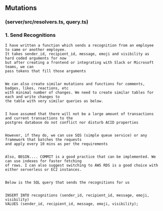 ## Mutations

### (server/src/resolvers.ts, query.ts)

### 1. Send Recognitions

    I have written a function which sends a recognition from an employee to same or another employee.
    It takes sender_id, recipient_id, message, emoji and visibility as hard coded arguments for now
    but after creating a frontend or integrating with Slack or Microsoft teams, we can
    pass tokens that fill those arguments


    We can also create similar mutations and functions for comments, badges, likes, reactions, etc
    with minimal number of changes. We need to create similar tables for each and write changes to
    the table with very similar queries as below.


    I have assumed that there will not be a large amount of transactions and current transactions to the
    postgres database do not conflict nor disturb ACID properties


    However, if they do, we can use SQS (simple queue service) or any framework that batches the requests
    and apply every 10 mins as per the requirements


    Also, BEGIN.... COMMIT is a good practice that can be implemented. We can use indexes for faster fetching
    of rows. I can also suggest switching to AWS RDS is a good choice with either serverless or EC2 instances.


    Below is the SQL query that sends the recognitions for us


    INSERT INTO recognitions (sender_id, recipient_id, message, emoji, visibility)
    VALUES (sender_id, recipient_id, message, emoji, visibility);
